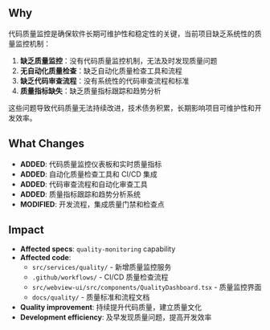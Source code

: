 ## Why

代码质量监控是确保软件长期可维护性和稳定性的关键，当前项目缺乏系统性的质量监控机制：

1. **缺乏质量监控**：没有代码质量监控机制，无法及时发现质量问题
2. **无自动化质量检查**：缺乏自动化质量检查工具和流程
3. **缺乏代码审查流程**：没有系统性的代码审查流程和标准
4. **质量指标缺失**：缺乏质量指标跟踪和趋势分析

这些问题导致代码质量无法持续改进，技术债务积累，长期影响项目可维护性和开发效率。

## What Changes

- **ADDED**: 代码质量监控仪表板和实时质量指标
- **ADDED**: 自动化质量检查工具和 CI/CD 集成
- **ADDED**: 代码审查流程和自动化审查工具
- **ADDED**: 质量指标跟踪和趋势分析系统
- **MODIFIED**: 开发流程，集成质量门禁和检查点

## Impact

- **Affected specs**: `quality-monitoring` capability
- **Affected code**: 
  - `src/services/quality/` - 新增质量监控服务
  - `.github/workflows/` - CI/CD 质量检查流程
  - `src/webview-ui/src/components/QualityDashboard.tsx` - 质量监控界面
  - `docs/quality/` - 质量标准和流程文档
- **Quality improvement**: 持续提升代码质量，建立质量文化
- **Development efficiency**: 及早发现质量问题，提高开发效率
